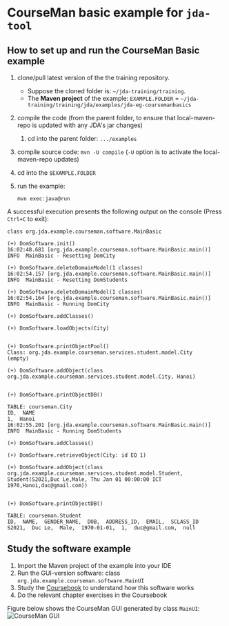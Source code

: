# CourseMan basic example for `jda-tool`

## How to set up and run the CourseMan Basic example
1. clone/pull latest version of the the training repository.
   - Suppose the cloned folder is: `~/jda-training/training`.
   - The **Maven project** of the example:
      `EXAMPLE.FOLDER` = `~/jda-training/training/jda/examples/jda-eg-coursemanbasics`

2. compile the code (from the parent folder, to ensure that local-maven-repo is updated with any JDA's jar changes)
   1. cd into the parent folder: `.../examples`
4. compile source code: `mvn -U compile` (`-U` option is to activate the local-maven-repo updates)
5. cd into the `$EXAMPLE.FOLDER`
6. run the example:

    `mvn exec:java@run`
     
A successful execution presents the following output on the console (Press `Ctrl+C` to exit):

```
class org.jda.example.courseman.software.MainBasic

(+) DomSoftware.init()
16:02:48.681 [org.jda.example.courseman.software.MainBasic.main()] INFO  MainBasic - Resetting DomCity

(+) DomSoftware.deleteDomainModel(1 classes)
16:02:54.157 [org.jda.example.courseman.software.MainBasic.main()] INFO  MainBasic - Resetting DomStudents

(+) DomSoftware.deleteDomainModel(1 classes)
16:02:54.164 [org.jda.example.courseman.software.MainBasic.main()] INFO  MainBasic - Running DomCity

(+) DomSoftware.addClasses()

(+) DomSoftware.loadObjects(City)


(+) DomSoftware.printObjectPool()
Class: org.jda.example.courseman.services.student.model.City
(empty)

(+) DomSoftware.addObject(class org.jda.example.courseman.services.student.model.City, Hanoi)


(+) DomSoftware.printObjectDB()

TABLE: courseman.City
ID,  NAME
1,  Hanoi
16:02:55.201 [org.jda.example.courseman.software.MainBasic.main()] INFO  MainBasic - Running DomStudents

(+) DomSoftware.addClasses()

(+) DomSoftware.retrieveObject(City: id EQ 1)

(+) DomSoftware.addObject(class org.jda.example.courseman.services.student.model.Student, Student(S2021,Duc Le,Male, Thu Jan 01 00:00:00 ICT 1970,Hanoi,duc@gmail.com))


(+) DomSoftware.printObjectDB()

TABLE: courseman.Student
ID,  NAME,  GENDER_NAME,  DOB,  ADDRESS_ID,  EMAIL,  SCLASS_ID
S2021,  Duc Le,  Male,  1970-01-01,  1,  duc@gmail.com,  null
```
## Study the software example
1. Import the Maven project of the example into your IDE
2. Run the GUI-version software: class `org.jda.example.courseman.software.MainUI`
3. Study the [Coursebook](/jdomainapp/training/blob/main/jda/docs/coursebook-domainapptool-v5.4.pdf) to understand how this software works
4. Do the relevant chapter exercises in the Coursebook

Figure below shows the CourseMan GUI generated by class `MainUI`:
![CourseMan GUI](https://user-images.githubusercontent.com/23070975/138186391-de2e113d-d03b-4859-a563-ad3fcf594215.png)
